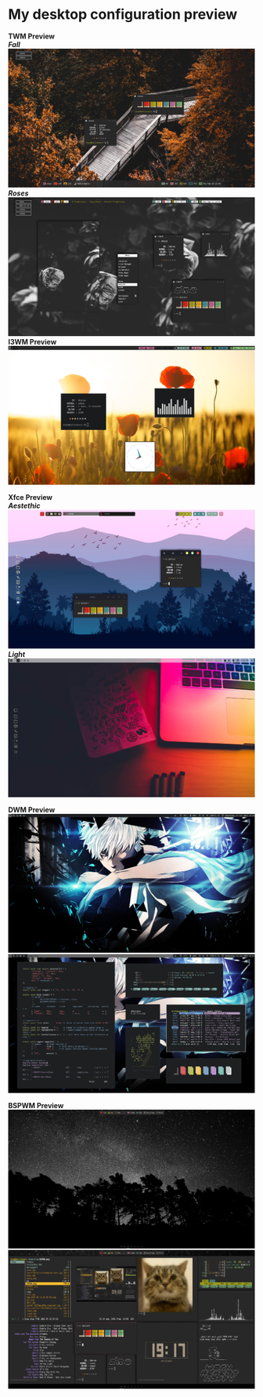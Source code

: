 # My desktop configuration preview


<b>TWM Preview</b> \
<i><b>Fall</b></i>
![My Image](https://github.com/diws1/dotfiles_archive/blob/main/screenshots/twm%20fall.png)
<i><b>Roses</b></i>
![My Image](https://github.com/diws1/dotfiles_archive/blob/main/screenshots/twm%20rose.png)
\
<b>I3WM Preview</b>
![My Image](https://github.com/diws1/dotfiles_archive/blob/main/screenshots/i3wm%20arrow.png)

<b>Xfce Preview</b> \
<i><b>Aestethic</b></i>
![My Image](https://github.com/diws1/dotfiles_archive/blob/main/screenshots/xfce%20aestethic%20preview.png)
<i><b>Light</b></i>
![My Image](https://github.com/diws1/dotfiles_archive/blob/main/screenshots/xfce%20light%20preview.png)

<b>DWM Preview</b>
![My Image](https://github.com/diws1/dotfiles_archive/blob/main/screenshots/dwm%20preview%20idle.png)
![My Image](https://github.com/diws1/dotfiles_archive/blob/main/screenshots/dwm%20preview.png)

<b>BSPWM Preview</b>
![My Image](https://github.com/diws1/dotfiles_archive/blob/main/screenshots/bspwm%20preview%20idle.png)
![My Image](https://github.com/diws1/dotfiles_archive/blob/main/screenshots/bspwm%20preview.png)
